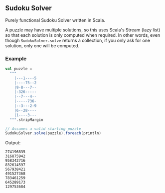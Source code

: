 ## Sudoku Solver

Purely functional Sudoku Solver written in Scala.

A puzzle may have multiple solutions, so this uses Scala's Stream (lazy list) so that each solution is only computed when required. In other words, even though `SudokuSolver.solve` returns a collection, if you only ask for one solution, only one will be computed.

### Example

```scala
val puzzle =
  """
    |---1----5
    |----75--2
    |9-8---7--
    |-326-----
    |--7---4--
    |-----736-
    |--3---2-9
    |6--28----
    |1----3---
  """.stripMargin

// Assumes a valid starting puzzle
SudokuSolver.solve(puzzle).foreach(println)
```

Output:
```
274196835
316875942
958342716
832614597
567938421
491527368
783461259
645289173
129753684
```
